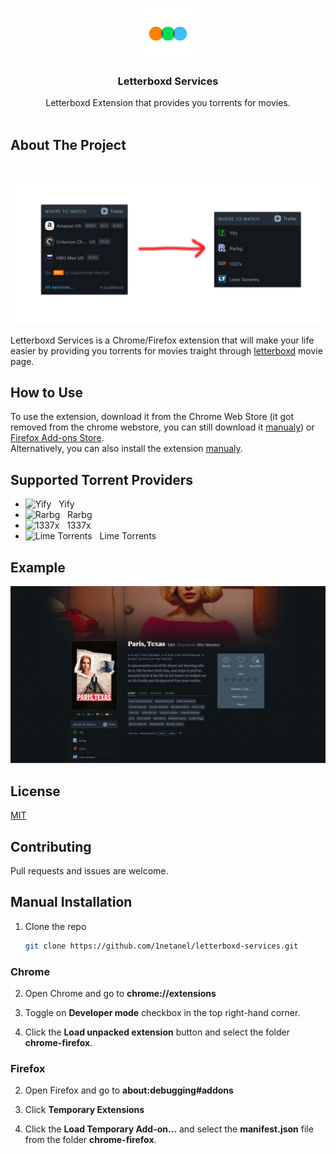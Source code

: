 <br />
<p align="center">
  <a href="https://github.com/1netanel/letterboxd-services.git">
    <img src="icon.svg" alt="Logo" width="80" height="80">
  </a>  
  
  <h3 align="center">Letterboxd Services</h3>

  <p align="center">
    Letterboxd Extension that provides you torrents for movies.
    <br/>
    <br/>

## About The Project

<br />

![previewv](screenshots/screenshot2.png)
<br/>

Letterboxd Services is a Chrome/Firefox extension that will make your life easier by providing you torrents for movies traight through [letterboxd](https://letterboxd.com/) movie page.

## How to Use

To use the extension, download it from the Chrome Web Store (it got removed from the chrome webstore, you can still download it [manualy](#manual-installation)) or [Firefox Add-ons Store](https://addons.mozilla.org/he/firefox/addon/letterboxd-services/).  
Alternatively, you can also install the extension [manualy](#manual-installation).

## Supported Torrent Providers

- ![Yify](https://yts.mx/assets/images/website/favicon.ico) &nbsp; Yify
- ![Rarbg](https://rarbg.to/favicon.ico) &nbsp; Rarbg
- ![1337x](https://1337xto.to/images/favicon.ico) &nbsp; 1337x
- ![Lime Torrents](https://limetorrents.cyou/favicon.ico) &nbsp; Lime Torrents

## Example

![Demo video](screenshots/example.gif)

## License

[MIT](LICENSE)

## Contributing

Pull requests and issues are welcome.

## Manual Installation

1. Clone the repo
   ```sh
   git clone https://github.com/1netanel/letterboxd-services.git
   ```

### Chrome

2. Open Chrome and go to **chrome://extensions**

3. Toggle on **Developer mode** checkbox in the top right-hand corner.

4. Click the **Load unpacked extension** button and select the folder **chrome-firefox**.

### Firefox

2. Open Firefox and go to **about:debugging#addons**

3. Click **Temporary Extensions**

4. Click the **Load Temporary Add-on…** and select the **manifest.json** file from the folder **chrome-firefox**.
